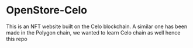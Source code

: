 # OpenStore-Celo
This is an NFT website built on the Celo blockchain. A similar one has been made in the Polygon chain, we wanted to learn Celo chain as well hence this repo
